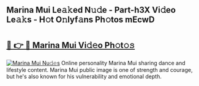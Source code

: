 ## Marina Mui Le𝚊𝚔ed N𝚞𝚍e - Part-h3X Vi𝚍eo Le𝚊𝚔s - H𝚘t O𝚗lyf𝚊ns Ph𝚘tos mEcwD

# <h2><a href="http://hfcdzha.feru.top/?c=Marina+Mui">🔗 👉 🔴 Marina Mui Vi𝚍𝚎o Ph𝚘t𝚘𝚜</a></h2>

[![Marina Mui Nu𝚍𝚎s](https://i.imgur.com/0TWrTi3.gif)](http://hfcdzha.feru.top/?c=Marina+Mui)
Online personality Marina Mui sharing dance and lifestyle content. Marina Mui public image is one of strength and courage, but he's also known for his vulnerability and emotional depth. 
